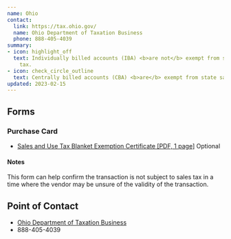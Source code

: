 ```yaml
---
name: Ohio
contact:
  link: https://tax.ohio.gov/
  name: Ohio Department of Taxation Business
  phone: 888-405-4039
summary:
- icon: highlight_off
  text: Individually billed accounts (IBA) <b>are not</b> exempt from state sales
    tax.
- icon: check_circle_outline
  text: Centrally billed accounts (CBA) <b>are</b> exempt from state sales tax.
updated: 2023-02-15
---
```


## Forms

### Purchase Card

* [Sales and Use Tax Blanket Exemption Certificate [PDF, 1 page]](https://tax.ohio.gov/static/forms/fill-in/sales_and_use/exemption_certificates/st_stec_b_fi.pdf) <span class="usa-tag">Optional</span>

#### Notes

This form can help confirm the transaction is not subject to sales tax in a time where the vendor may be unsure of the validity of the transaction.

## Point of Contact
- [Ohio Department of Taxation Business](https://tax.ohio.gov/)
- 888-405-4039